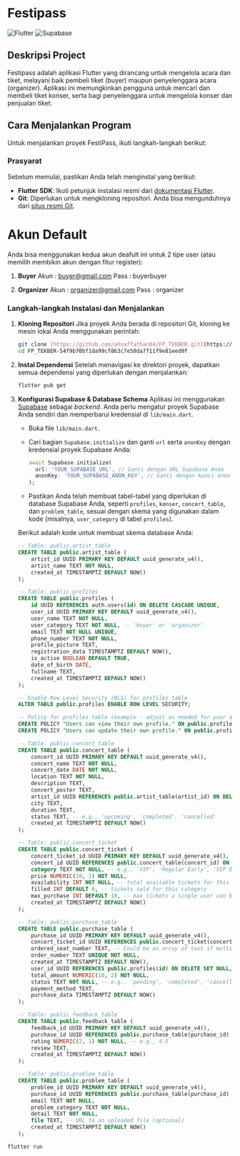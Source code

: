# Festipass

![Flutter](https://img.shields.io/badge/Flutter-02569B?style=for-the-badge&logo=flutter&logoColor=white)
![Supabase](https://img.shields.io/badge/Supabase-16B981?style=for-the-badge&logo=supabase&logoColor=white)

## Deskripsi Project

Festipass adalah aplikasi Flutter yang dirancang untuk mengelola acara dan tiket, melayani baik pembeli tiket (buyer) maupun penyelenggara acara (organizer). Aplikasi ini memungkinkan pengguna untuk mencari dan membeli tiket konser, serta bagi penyelenggara untuk mengelola konser dan penjualan tiket.

## Cara Menjalankan Program

Untuk menjalankan proyek FestiPass, ikuti langkah-langkah berikut:

### Prasyarat

Sebelum memulai, pastikan Anda telah menginstal yang berikut:

* **Flutter SDK**: Ikuti petunjuk instalasi resmi dari [dokumentasi Flutter](https://flutter.dev/docs/get-started/install).
* **Git**: Diperlukan untuk mengkloning repositori. Anda bisa mengunduhnya dari [situs resmi Git](https://git-scm.com/downloads).

# Akun Default
Anda bisa menggunakan kedua akun deafult ini untuk 2 tipe user (atau memilih membikin akun dengan fitur register):
1.  **Buyer**
    Akun : buyer@gmail.com
    Pass : buyerbuyer

2.  **Organizer**
    Akun : organizer@gmail.com
    Pass : organizer

### Langkah-langkah Instalasi dan Menjalankan

1.  **Kloning Repositori**
    Jika proyek Anda berada di repositori Git, kloning ke mesin lokal Anda menggunakan perintah:

    ```bash
    git clone [https://github.com/ahnaffathan04/FP_TEKBER.git](https://github.com/ahnaffathan04/FP_TEKBER.git)
    cd FP_TEKBER-54f9b70bf1da99cf863c7e50da7f11f9e81eed0f
    ```

2.  **Instal Dependensi**
    Setelah menavigasi ke direktori proyek, dapatkan semua dependensi yang diperlukan dengan menjalankan:

    ```bash
    flutter pub get
    ```

3.  **Konfigurasi Supabase & Database Schema**
    Aplikasi ini menggunakan [Supabase](https://supabase.com/) sebagai *backend*. Anda perlu mengatur proyek Supabase Anda sendiri dan memperbarui kredensial di `lib/main.dart`.

    * Buka file `lib/main.dart`.
    * Cari bagian `Supabase.initialize` dan ganti `url` serta `anonKey` dengan kredensial proyek Supabase Anda:

        ```dart
        await Supabase.initialize(
          url: 'YOUR_SUPABASE_URL', // Ganti dengan URL Supabase Anda
          anonKey: 'YOUR_SUPABASE_ANON_KEY', // Ganti dengan kunci anon Supabase Anda
        );
        ```

    * Pastikan Anda telah membuat tabel-tabel yang diperlukan di database Supabase Anda, seperti `profiles`, `konser`, `concert_table`, dan `problem_table`, sesuai dengan skema yang digunakan dalam kode (misalnya, `user_category` di tabel `profiles`).

    Berikut adalah kode untuk membuat skema database Anda:

    ```sql
    -- Table: public.artist_table
    CREATE TABLE public.artist_table (
        artist_id UUID PRIMARY KEY DEFAULT uuid_generate_v4(),
        artist_name TEXT NOT NULL,
        created_at TIMESTAMPTZ DEFAULT NOW()
    );

    -- Table: public.profiles
    CREATE TABLE public.profiles (
        id UUID REFERENCES auth.users(id) ON DELETE CASCADE UNIQUE,
        user_id UUID PRIMARY KEY DEFAULT uuid_generate_v4(),
        user_name TEXT NOT NULL,
        user_category TEXT NOT NULL, -- 'buyer' or 'organizer'
        email TEXT NOT NULL UNIQUE,
        phone_number TEXT NOT NULL,
        profile_picture TEXT,
        registration_data TIMESTAMPTZ DEFAULT NOW(),
        is_active BOOLEAN DEFAULT TRUE,
        date_of_birth DATE,
        fullname TEXT,
        created_at TIMESTAMPTZ DEFAULT NOW()
    );

    -- Enable Row Level Security (RLS) for profiles table
    ALTER TABLE public.profiles ENABLE ROW LEVEL SECURITY;

    -- Policy for profiles table (example - adjust as needed for your app's logic)
    CREATE POLICY "Users can view their own profile." ON public.profiles FOR SELECT USING (auth.uid() = id);
    CREATE POLICY "Users can update their own profile." ON public.profiles FOR UPDATE USING (auth.uid() = id);

    -- Table: public.concert_table
    CREATE TABLE public.concert_table (
        concert_id UUID PRIMARY KEY DEFAULT uuid_generate_v4(),
        concert_name TEXT NOT NULL,
        concert_date DATE NOT NULL,
        location TEXT NOT NULL,
        description TEXT,
        concert_poster TEXT,
        artist_id UUID REFERENCES public.artist_table(artist_id) ON DELETE SET NULL,
        city TEXT,
        duration TEXT,
        status TEXT, -- e.g., 'upcoming', 'completed', 'cancelled'
        created_at TIMESTAMPTZ DEFAULT NOW()
    );

    -- Table: public.concert_ticket
    CREATE TABLE public.concert_ticket (
        concert_ticket_id UUID PRIMARY KEY DEFAULT uuid_generate_v4(),
        concert_id UUID REFERENCES public.concert_table(concert_id) ON DELETE CASCADE,
        category TEXT NOT NULL, -- e.g., 'VIP', 'Regular Early', 'VIP Early'
        price NUMERIC(10, 2) NOT NULL,
        availability INT NOT NULL, -- total available tickets for this category
        filled INT DEFAULT 0, -- tickets sold for this category
        max_purchase INT DEFAULT 10, -- max tickets a single user can buy for this category
        created_at TIMESTAMPTZ DEFAULT NOW()
    );

    -- Table: public.purchase_table
    CREATE TABLE public.purchase_table (
        purchase_id UUID PRIMARY KEY DEFAULT uuid_generate_v4(),
        concert_ticket_id UUID REFERENCES public.concert_ticket(concert_ticket_id) ON DELETE SET NULL,
        ordered_seat_number TEXT, -- Could be an array of text if multiple seats
        order_number TEXT UNIQUE NOT NULL,
        created_at TIMESTAMPTZ DEFAULT NOW(),
        user_id UUID REFERENCES public.profiles(id) ON DELETE SET NULL, -- Link to profiles.id
        total_amount NUMERIC(10, 2) NOT NULL,
        status TEXT NOT NULL, -- e.g., 'pending', 'completed', 'cancelled'
        payment_method TEXT,
        purchase_data TIMESTAMPTZ DEFAULT NOW()
    );

    -- Table: public.feedback_table
    CREATE TABLE public.feedback_table (
        feedback_id UUID PRIMARY KEY DEFAULT uuid_generate_v4(),
        purchase_id UUID REFERENCES public.purchase_table(purchase_id) ON DELETE CASCADE,
        rating NUMERIC(2, 1) NOT NULL, -- e.g., 4.5
        review TEXT,
        created_at TIMESTAMPTZ DEFAULT NOW()
    );

    -- Table: public.problem_table
    CREATE TABLE public.problem_table (
        problem_id UUID PRIMARY KEY DEFAULT uuid_generate_v4(),
        purchase_id UUID REFERENCES public.purchase_table(purchase_id) ON DELETE SET NULL,
        email TEXT NOT NULL,
        problem_category TEXT NOT NULL,
        detail TEXT NOT NULL,
        file TEXT, -- URL to an uploaded file (optional)
        created_at TIMESTAMPTZ DEFAULT NOW()
    );
    ```

```bash
flutter run